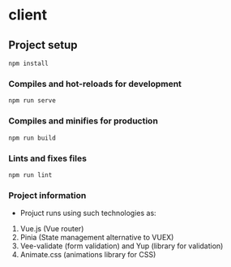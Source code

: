 # client

## Project setup
```
npm install
```

### Compiles and hot-reloads for development
```
npm run serve
```

### Compiles and minifies for production
```
npm run build
```

### Lints and fixes files
```
npm run lint
```

###  Project information
* Projuct runs using such technologies as:
1. Vue.js (Vue router)
2. Pinia (State management alternative to VUEX)
3. Vee-validate (form validation) and Yup (library for validation)
4. Animate.css (animations library for CSS)
